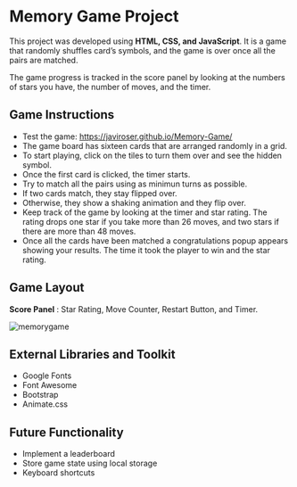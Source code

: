 # Memory Game Project

This project was developed using **HTML, CSS, and JavaScript**. 
It is a game that randomly shuffles card’s symbols, and the game is over once all the pairs are matched.

The game progress is tracked in the score panel by looking at the numbers of stars you have, the number of moves, and the timer.

## Game Instructions

* Test the game: https://javiroser.github.io/Memory-Game/
* The game board has sixteen cards that are arranged randomly in a grid.
* To start playing, click on the tiles to turn them over and see the hidden symbol.
* Once the first card is clicked, the timer starts.
* Try to match all the pairs using as minimun turns as possible.
* If two cards match, they stay flipped over. 
* Otherwise, they show a shaking animation and they flip over.
* Keep track of the game by looking at the timer and star rating. 
  The rating drops one star if you take more than 26 moves, 
  and two stars if there are more than 48 moves.
* Once all the cards have been matched a congratulations popup appears showing your results. 
  The time it took the player to win and the star rating.


## Game Layout

  **Score Panel** : Star Rating, Move Counter, Restart Button, and Timer.


![memorygame](https://user-images.githubusercontent.com/25829140/40877892-01c4a26e-6656-11e8-9f6a-9d6a9cd028a2.jpg)


## External Libraries and Toolkit
* Google Fonts 
* Font Awesome
* Bootstrap
* Animate.css

## Future Functionality

* Implement a leaderboard
* Store game state using local storage
* Keyboard shortcuts





